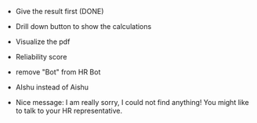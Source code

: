 - Give the result first (DONE)
- Drill down button to show the calculations
- Visualize the pdf
- Reliability score


- remove "Bot" from HR Bot
- AIshu instead of Aishu

- Nice message: I am really sorry, I could not find anything! You might like to talk to your HR representative.